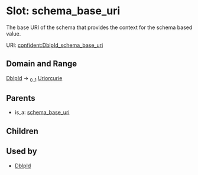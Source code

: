 
# Slot: schema_base_uri


The base URI of the schema that provides the context for the schema based value.

URI: [confident:DblpId_schema_base_uri](https://raw.githubusercontent.com/TIBHannover/ConfIDent_schema/main/src/linkml/confident_schema.yaml#DblpId_schema_base_uri)


## Domain and Range

[DblpId](DblpId.md) &#8594;  <sub>0..1</sub> [Uriorcurie](types/Uriorcurie.md)

## Parents

 *  is_a: [schema_base_uri](schema_base_uri.md)

## Children


## Used by

 * [DblpId](DblpId.md)
